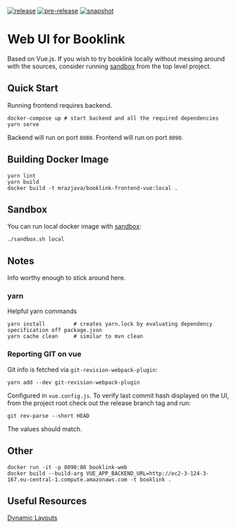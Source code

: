 [![release](https://github.com/mrazjava/booklink-frontend-vue/workflows/release/badge.svg?branch=master)](https://github.com/mrazjava/booklink-frontend-vue/actions?query=workflow%3Arelease) 
[![pre-release](https://github.com/mrazjava/booklink-frontend-vue/workflows/pre-release/badge.svg?branch=master)](https://github.com/mrazjava/booklink-frontend-vue/actions?query=workflow%3Apre-release) 
[![snapshot](https://github.com/mrazjava/booklink-frontend-vue/workflows/snapshot/badge.svg?branch=develop)](https://github.com/mrazjava/booklink-frontend-vue/actions?query=workflow%3Asnapshot)
# Web UI for Booklink

Based on Vue.js. If you wish to try booklink locally without messing around with the sources, consider running [sandbox](https://github.com/mrazjava/booklink#sandbox) from the top level project.

## Quick Start
Running frontend requires backend.
```
docker-compose up # start backend and all the required dependencies
yarn serve
```
Backend will run on port `8080`. Frontend will run on port `8090`.

## Building Docker Image
```
yarn lint
yarn build
docker build -t mrazjava/booklink-frontend-vue:local .
```

## Sandbox
You can run local docker image with [sandbox](https://github.com/mrazjava/booklink#sandbox):
```
./sandbox.sh local
```

## Notes
Info worthy enough to stick around here.
### yarn
Helpful yarn commands
```
yarn install         # creates yarn.lock by evaluating dependency specification off package.json
yarn cache clean     # similar to mvn clean
```

### Reporting GIT on vue
Git info is fetched via `git-revision-webpack-plugin`:
```
yarn add --dev git-revision-webpack-plugin
``` 
Configured in `vue.config.js`. To verify last commit hash displayed on the UI, from the project root check out the 
release branch tag and run: 
```
git rev-parse --short HEAD
```
The values should match.

## Other
```
docker run -it -p 8090:80 booklink-web
docker build --build-arg VUE_APP_BACKEND_URL=http://ec2-3-124-3-167.eu-central-1.compute.amazonaws.com -t booklink .
```

## Useful Resources
[Dynamic Layouts](https://markus.oberlehner.net/blog/dynamic-vue-layout-components/)